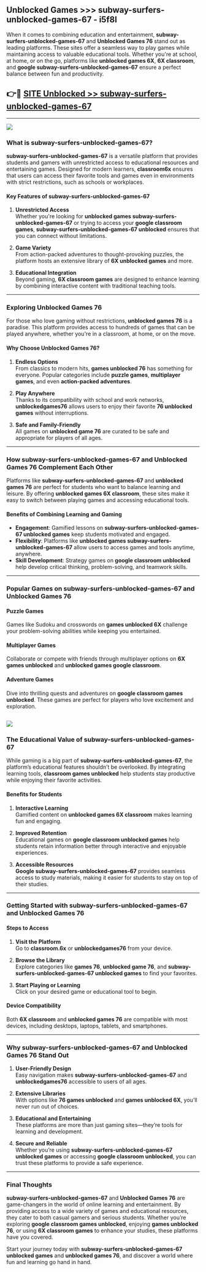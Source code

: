## Unblocked Games >>> subway-surfers-unblocked-games-67 - i5f8l 

When it comes to combining education and entertainment, **subway-surfers-unblocked-games-67** and **Unblocked Games 76** stand out as leading platforms. These sites offer a seamless way to play games while maintaining access to valuable educational tools. Whether you're at school, at home, or on the go, platforms like **unblocked games 6X**, **6X classroom**, and **google subway-surfers-unblocked-games-67** ensure a perfect balance between fun and productivity.
## 👉🔴 [SITE Unblocked >> subway-surfers-unblocked-games-67](https://unblockedgames.edu.pl?title=subway-surfers-unblocked-games-67&ref=22JU)
---
<a href="https://unblockedgames.edu.pl?title=subway-surfers-unblocked-games-67&ref=22JU/"><img src="https://github.com/user-attachments/assets/438f12ca-57a4-47a3-8ead-c64da593a1e5"/></a>
### What is subway-surfers-unblocked-games-67?  

**subway-surfers-unblocked-games-67** is a versatile platform that provides students and gamers with unrestricted access to educational resources and entertaining games. Designed for modern learners, **classroom6x** ensures that users can access their favorite tools and games even in environments with strict restrictions, such as schools or workplaces.  

#### Key Features of subway-surfers-unblocked-games-67  

1. **Unrestricted Access**  
   Whether you're looking for **unblocked games subway-surfers-unblocked-games-67** or trying to access your **google classroom games**, **subway-surfers-unblocked-games-67 unblocked** ensures that you can connect without limitations.  

2. **Game Variety**  
   From action-packed adventures to thought-provoking puzzles, the platform hosts an extensive library of **6X unblocked games** and more.  

3. **Educational Integration**  
   Beyond gaming, **6X classroom games** are designed to enhance learning by combining interactive content with traditional teaching tools.  



---

### Exploring Unblocked Games 76  

For those who love gaming without restrictions, **unblocked games 76** is a paradise. This platform provides access to hundreds of games that can be played anywhere, whether you're in a classroom, at home, or on the move.  

#### Why Choose Unblocked Games 76?  

1. **Endless Options**  
   From classics to modern hits, **games unblocked 76** has something for everyone. Popular categories include **puzzle games**, **multiplayer games**, and even **action-packed adventures**.  

2. **Play Anywhere**  
   Thanks to its compatibility with school and work networks, **unblockedgames76** allows users to enjoy their favorite **76 unblocked games** without interruptions.  

3. **Safe and Family-Friendly**  
   All games on **unblocked game 76** are curated to be safe and appropriate for players of all ages.  

---

### How subway-surfers-unblocked-games-67 and Unblocked Games 76 Complement Each Other  

Platforms like **subway-surfers-unblocked-games-67** and **unblocked games 76** are perfect for students who want to balance learning and leisure. By offering **unblocked games 6X classroom**, these sites make it easy to switch between playing games and accessing educational tools.  

#### Benefits of Combining Learning and Gaming  

- **Engagement**: Gamified lessons on **subway-surfers-unblocked-games-67 unblocked games** keep students motivated and engaged.  
- **Flexibility**: Platforms like **unblocked games subway-surfers-unblocked-games-67** allow users to access games and tools anytime, anywhere.  
- **Skill Development**: Strategy games on **google classroom unblocked** help develop critical thinking, problem-solving, and teamwork skills.  

---

### Popular Games on subway-surfers-unblocked-games-67 and Unblocked Games 76  

#### Puzzle Games  

Games like Sudoku and crosswords on **games unblocked 6X** challenge your problem-solving abilities while keeping you entertained.  

#### Multiplayer Games  

Collaborate or compete with friends through multiplayer options on **6X games unblocked** and **unblocked games google classroom**.  

#### Adventure Games  

Dive into thrilling quests and adventures on **google classroom games unblocked**. These games are perfect for players who love excitement and exploration.  

<a href="http://download.freeplayer.one?title=subway-surfers-unblocked-games-67&ref=23D/"><img src="https://github.com/user-attachments/assets/fe0c3e91-c8e1-489c-acf0-e2f614c12fb8"/></a>
---

### The Educational Value of subway-surfers-unblocked-games-67  

While gaming is a big part of **subway-surfers-unblocked-games-67**, the platform’s educational features shouldn’t be overlooked. By integrating learning tools, **classroom games unblocked** help students stay productive while enjoying their favorite activities.  

#### Benefits for Students  

1. **Interactive Learning**  
   Gamified content on **unblocked games 6X classroom** makes learning fun and engaging.  

2. **Improved Retention**  
   Educational games on **google classroom unblocked games** help students retain information better through interactive and enjoyable experiences.  

3. **Accessible Resources**  
   **Google subway-surfers-unblocked-games-67** provides seamless access to study materials, making it easier for students to stay on top of their studies.  

---

### Getting Started with subway-surfers-unblocked-games-67 and Unblocked Games 76  

#### Steps to Access  

1. **Visit the Platform**  
   Go to **classroom.6x** or **unblockedgames76** from your device.  

2. **Browse the Library**  
   Explore categories like **games 76**, **unblocked game 76**, and **subway-surfers-unblocked-games-67 unblocked games** to find your favorites.  

3. **Start Playing or Learning**  
   Click on your desired game or educational tool to begin.  

#### Device Compatibility  

Both **6X classroom** and **unblocked games 76** are compatible with most devices, including desktops, laptops, tablets, and smartphones.  

---

### Why subway-surfers-unblocked-games-67 and Unblocked Games 76 Stand Out  

1. **User-Friendly Design**  
   Easy navigation makes **subway-surfers-unblocked-games-67** and **unblockedgames76** accessible to users of all ages.  

2. **Extensive Libraries**  
   With options like **76 games unblocked** and **games unblocked 6X**, you’ll never run out of choices.  

3. **Educational and Entertaining**  
   These platforms are more than just gaming sites—they’re tools for learning and development.  

4. **Secure and Reliable**  
   Whether you’re using **subway-surfers-unblocked-games-67 unblocked games** or accessing **google classroom unblocked**, you can trust these platforms to provide a safe experience.  

---

### Final Thoughts  

**subway-surfers-unblocked-games-67** and **Unblocked Games 76** are game-changers in the world of online learning and entertainment. By providing access to a wide variety of games and educational resources, they cater to both casual gamers and serious students. Whether you’re exploring **google classroom games unblocked**, enjoying **games unblocked 76**, or using **6X classroom games** to enhance your studies, these platforms have you covered.  

Start your journey today with **subway-surfers-unblocked-games-67 unblocked games** and **unblocked games 76**, and discover a world where fun and learning go hand in hand.  